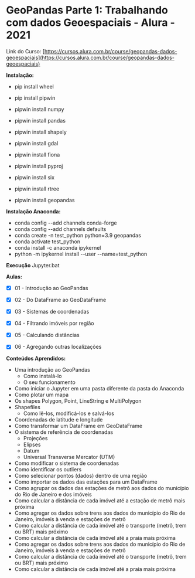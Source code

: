 
# GeoPandas Parte 1: Trabalhando com dados Geoespaciais - Alura - 2021  
  
Link do Curso: [https://cursos.alura.com.br/course/geopandas-dados-geoespaciais](https://cursos.alura.com.br/course/geopandas-dados-geoespaciais)
  
**Instalação:**  

- pip install wheel
- pip install pipwin

- pipwin install numpy
- pipwin install pandas
- pipwin install shapely
- pipwin install gdal
- pipwin install fiona
- pipwin install pyproj
- pipwin install six
- pipwin install rtree
- pipwin install geopandas

**Instalação Anaconda:**  

- conda config --add channels conda-forge
- conda config --add channels defaults
- conda create -n test_python python=3.9 geopandas
- conda activate test_python
- conda install -c anaconda ipykernel
- python -m ipykernel install --user --name=test_python

**Execução**
Jupyter.bat
  
**Aulas:**  
  
- [X] 01 - Introdução ao GeoPandas  
  
- [X] 02 - Do DataFrame ao GeoDataFrame  
  
- [X] 03 - Sistemas de coordenadas  
  
- [X] 04 - Filtrando imóveis por região  
  
- [X] 05 - Calculando distâncias  
  
- [X] 06 - Agregando outras localizações

**Conteúdos Aprendidos:**  

- Uma introdução ao GeoPandas
  - Como instalá-lo
  - O seu funcionamento
- Como iniciar o Jupyter em uma pasta diferente da pasta do Anaconda
- Como plotar um mapa
- Os shapes Polygon, Point, LineString e MultiPolygon
- Shapefiles
	- Como lê-los, modificá-los e salvá-los
- Coordenadas de latitude e longitude
- Como transformar um DataFrame em GeoDataFrame
- O sistema de referência de coordenadas
	- Projeções
	- Elipses
	- Datum
	- Universal Transverse Mercator (UTM)
- Como modificar o sistema de coordenadas
- Como identificar os outliers
- Como selecionar pontos (dados) dentro de uma região
- Como importar os dados das estações para um DataFrame
- Como agrupar os dados das estações de metrô aos dados do município do Rio de Janeiro e dos imóveis
- Como calcular a distância de cada imóvel até a estação de metrô mais próxima
- Como agregar os dados sobre trens aos dados do município do Rio de Janeiro, imóveis à venda e estações de metrô
- Como calcular a distância de cada imóvel até o transporte (metrô, trem ou BRT) mais próximo
- Como calcular a distância de cada imóvel até a praia mais próxima
- Como agregar os dados sobre trens aos dados do município do Rio de Janeiro, imóveis à venda e estações de metrô
- Como calcular a distância de cada imóvel até o transporte (metrô, trem ou BRT) mais próximo
- Como calcular a distância de cada imóvel até a praia mais próxima